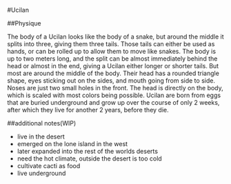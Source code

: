 #Ucilan

##Physique 

The body of a Ucilan looks like the body of a snake, but around the middle it splits into three, giving them three tails. 
Those tails can either be used as hands, or can be rolled up to allow them to move like snakes. 
The body is up to two meters long, and the split can be almost immediately behind the head or almost in the end, giving a Ucilan either longer or shorter tails. 
But most are around the middle of the body. 
Their head has a rounded triangle shape, eyes sticking out on the sides, and mouth going from side to side. 
Noses are just two small holes in the front. 
The head is directly on the body, which is scaled with most colors  being possible.
Ucilan are born from eggs that are buried underground and grow up over the course of only 2 weeks, after which they live for another 2 years, before they die.

##additional notes(WIP)

* live in the desert
* emerged on the lone island in the west
* later expanded into the rest of the worlds deserts
* need the hot climate, outside the desert is too cold
* cultivate cacti as food
* live underground
